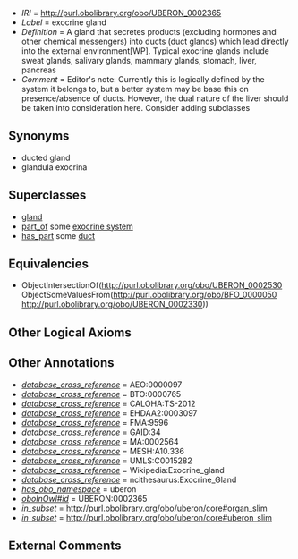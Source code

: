  * *IRI* = http://purl.obolibrary.org/obo/UBERON_0002365
 * *Label* = exocrine gland
 * *Definition* = A gland that secretes products (excluding hormones and other chemical messengers) into ducts (duct glands) which lead directly into the external environment[WP]. Typical exocrine glands include sweat glands, salivary glands, mammary glands, stomach, liver, pancreas
 * *Comment* = Editor's note: Currently this is logically defined by the system it belongs to, but a better system may be base this on presence/absence of ducts. However, the dual nature of the liver should be taken into consideration here. Consider adding subclasses

## Synonyms

 * ducted gland
 * glandula exocrina

## Superclasses

 * [gland](../../UBERON/30/UBERON_0002530.md)
 * [part_of](../../BFO/50/BFO_0000050.md) some [exocrine system](../../UBERON/30/UBERON_0002330.md)
 * [has_part](../../BFO/51/BFO_0000051.md) some [duct](../../UBERON/58/UBERON_0000058.md)

## Equivalencies

 * ObjectIntersectionOf(<http://purl.obolibrary.org/obo/UBERON_0002530> ObjectSomeValuesFrom(<http://purl.obolibrary.org/obo/BFO_0000050> <http://purl.obolibrary.org/obo/UBERON_0002330>))

## Other Logical Axioms


## Other Annotations

 * *[database_cross_reference](../../ef/oboInOwl#hasDbXref.md)* = AEO:0000097
 * *[database_cross_reference](../../ef/oboInOwl#hasDbXref.md)* = BTO:0000765
 * *[database_cross_reference](../../ef/oboInOwl#hasDbXref.md)* = CALOHA:TS-2012
 * *[database_cross_reference](../../ef/oboInOwl#hasDbXref.md)* = EHDAA2:0003097
 * *[database_cross_reference](../../ef/oboInOwl#hasDbXref.md)* = FMA:9596
 * *[database_cross_reference](../../ef/oboInOwl#hasDbXref.md)* = GAID:34
 * *[database_cross_reference](../../ef/oboInOwl#hasDbXref.md)* = MA:0002564
 * *[database_cross_reference](../../ef/oboInOwl#hasDbXref.md)* = MESH:A10.336
 * *[database_cross_reference](../../ef/oboInOwl#hasDbXref.md)* = UMLS:C0015282
 * *[database_cross_reference](../../ef/oboInOwl#hasDbXref.md)* = Wikipedia:Exocrine_gland
 * *[database_cross_reference](../../ef/oboInOwl#hasDbXref.md)* = ncithesaurus:Exocrine_Gland
 * *[has_obo_namespace](../../ce/oboInOwl#hasOBONamespace.md)* = uberon
 * *[oboInOwl#id](../../id/oboInOwl#id.md)* = UBERON:0002365
 * *[in_subset](../../et/oboInOwl#inSubset.md)* = http://purl.obolibrary.org/obo/uberon/core#organ_slim
 * *[in_subset](../../et/oboInOwl#inSubset.md)* = http://purl.obolibrary.org/obo/uberon/core#uberon_slim

## External Comments

